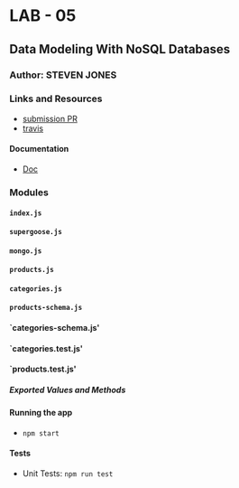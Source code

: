 # LAB - 05

## Data Modeling With NoSQL Databases

### Author: STEVEN JONES

### Links and Resources
* [submission PR](https://github.com/colosrjones-401d4/lab-05/tree/mongoose)
* [travis](https://travis-ci.com/colosrjones-401d4/lab-05)

#### Documentation
* [Doc](https://github.com/DeltaVCode/cr-js-401d4/tree/master/curriculum/class-05/lab)

### Modules
#### `index.js`
#### `supergoose.js`
#### `mongo.js`
#### `products.js`
#### `categories.js`
#### `products-schema.js`
#### `categories-schema.js'
#### `categories.test.js'
#### `products.test.js'
##### Exported Values and Methods


#### Running the app
* `npm start`

  
#### Tests
* Unit Tests: `npm run test`


